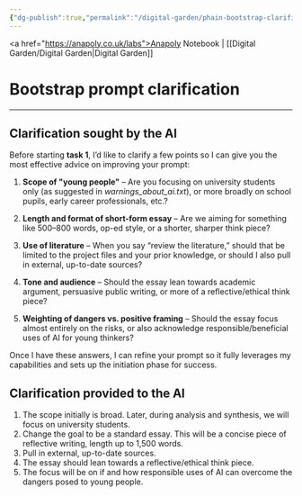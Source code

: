 ```yaml
---
{"dg-publish":true,"permalink":"/digital-garden/phain-bootstrap-clarification/","created":"2025-08-17T09:36:51.931+01:00","updated":"2025-08-26T10:44:32.489+01:00"}
---
```


<a href="https://anapoly.co.uk/labs">Anapoly Notebook</a> | [[Digital Garden/Digital Garden\|Digital Garden]] 

# Bootstrap prompt clarification

---

## Clarification sought by the AI

Before starting **task 1**, I’d like to clarify a few points so I can give you the most effective advice on improving your prompt:

1. **Scope of "young people"** – Are you focusing on university students only (as suggested in _warnings_about_ai.txt_), or more broadly on school pupils, early career professionals, etc.?
    
2. **Length and format of short-form essay** – Are we aiming for something like 500–800 words, op-ed style, or a shorter, sharper think piece?
    
3. **Use of literature** – When you say “review the literature,” should that be limited to the project files and your prior knowledge, or should I also pull in external, up-to-date sources?
    
4. **Tone and audience** – Should the essay lean towards academic argument, persuasive public writing, or more of a reflective/ethical think piece?
    
5. **Weighting of dangers vs. positive framing** – Should the essay focus almost entirely on the risks, or also acknowledge responsible/beneficial uses of AI for young thinkers?
    

Once I have these answers, I can refine your prompt so it fully leverages my capabilities and sets up the initiation phase for success.

## Clarification provided to the AI

1. The scope initially is broad. Later, during analysis and synthesis, we will focus on university students. 
2. Change the goal to be a standard essay. This will be a concise piece of reflective writing, length up to 1,500 words.
3. Pull in external, up-to-date sources. 
4. The essay should lean towards a reflective/ethical think piece.
5. The focus will be on if and how responsible uses of AI can overcome the dangers posed to young people.